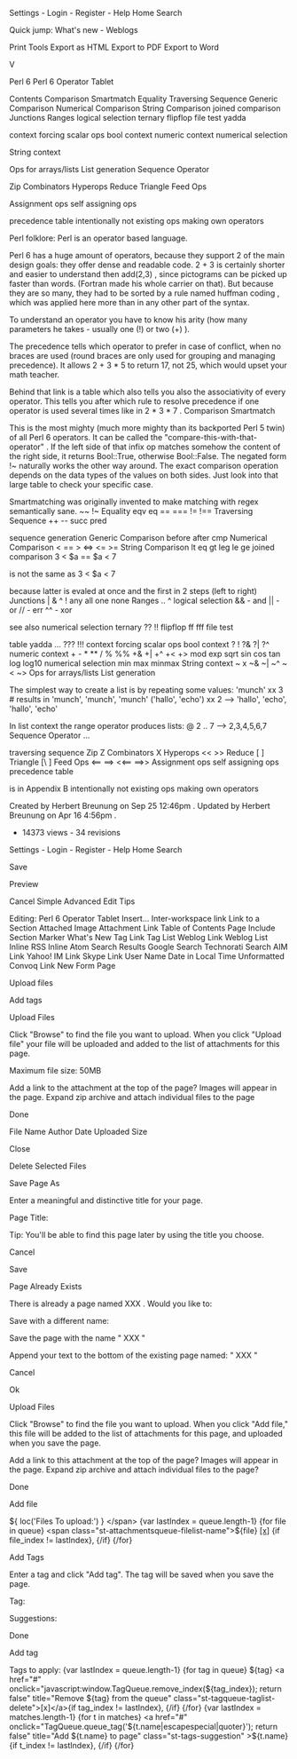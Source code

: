  Settings - Login - Register - Help
 Home
 Search


Quick jump:  What's new - Weblogs


 

Print
Tools
Export as HTML
Export to PDF
Export to Word


 

 V


 Perl 6
 Perl 6 Operator Tablet


 Contents
 Comparison
 Smartmatch
 Equality
 Traversing Sequence
 Generic Comparison
 Numerical Comparison
 String Comparison
 joined comparison
 Junctions
 Ranges
 logical selection
 ternary
 flipflop
 file test
 yadda

 context forcing scalar ops
 bool context
 numeric context
 numerical selection

 String context

 Ops for arrays/lists
 List generation
 Sequence Operator

 Zip
 Combinators
 Hyperops
 Reduce
 Triangle
 Feed Ops

 Assignment ops
 self assigning ops

 precedence table
 intentionally not existing ops
 making own operators





Perl folklore: Perl is an operator based language.

Perl 6 has a huge amount of operators, because they support 2 of the main design goals: they offer dense and readable code. 2 + 3 is certainly shorter and easier to understand then add(2,3) , since pictograms can be picked up faster than words. (Fortran made his whole carrier on that). But because they are so many, they had to be sorted by a rule named huffman coding , which was applied here more than in any other part of the syntax.

To understand an operator you have to know his arity (how many parameters he takes - usually one (!) or two (+) ).

The precedence tells which operator to prefer in case of conflict, when no braces are used (round braces are only used for grouping and managing precedence). It allows 2 + 3 * 5 to return 17, not 25, which would upset your math teacher.

Behind that link is a table which also tells you also the associativity of every operator. This tells you after which rule to resolve precedence if one operator is used several times like in 2 * 3 * 7 . Comparison Smartmatch

This is the most mighty (much more mighty than its backported Perl 5 twin) of all Perl 6 operators. It can be called the "compare-this-with-that-operator" . If the left side of that infix op matches somehow the content of the right side, it returns Bool::True, otherwise Bool::False. The negated form !~ naturally works the other way around. The exact comparison operation depends on the data types of the values on both sides. Just look into that large table to check your specific case.

Smartmatching was originally invented to make matching with regex semantically sane. ~~ !~
Equality eqv eq == ===
!= !==
Traversing Sequence ++ -- succ pred


sequence generation Generic Comparison before after cmp
Numerical Comparison < == > <=> <= >=
String Comparison lt eq gt leg le ge
joined comparison 3 < $a == $a < 7


is not the same as 3 < $a < 7


because latter is evaled at once and the first in 2 steps (left to right) Junctions | & ^ !
any all one none
Ranges .. ^
logical selection && - and
|| - or
// - err
^^ - xor


see also numerical selection ternary ?? !!
flipflop ff fff
file test

table yadda ...
???
!!!
context forcing scalar ops bool context ? !
?& ?| ?^
numeric context + - * ** / % %%
+& +| +^ +< +>
mod exp sqrt sin cos tan log log10
numerical selection min max minmax
String context ~ x
~& ~| ~^ ~< ~>
Ops for arrays/lists List generation

The simplest way to create a list is by repeating some values: 'munch' xx 3 # results in 'munch', 'munch', 'munch'
('hallo', 'echo') xx 2 --> 'hallo', 'echo', 'hallo', 'echo'


In list context the range operator produces lists: @ 2 .. 7 --> 2,3,4,5,6,7
Sequence Operator ...


traversing sequence Zip Z
Combinators X
Hyperops << >>
Reduce [ ]
Triangle [\ ]
Feed Ops <== ==>
<<== ==>>
Assignment ops self assigning ops precedence table

is in Appendix B intentionally not existing ops making own operators
 


Created by Herbert Breunung on Sep 25 12:46pm . Updated by Herbert Breunung on Apr 16 4:56pm .
-  14373 views  - 34 revisions

Settings - Login - Register - Help
Home
 Search



 

 Save

 Preview

 Cancel
Simple Advanced Edit Tips
 

 Editing:  Perl 6 Operator Tablet
 Insert... Inter-workspace link Link to a Section Attached Image Attachment Link Table of Contents Page Include Section Marker What's New Tag Link Tag List Weblog Link Weblog List Inline RSS Inline Atom Search Results Google Search Technorati Search AIM Link Yahoo! IM Link Skype Link User Name Date in Local Time Unformatted Convoq Link New Form Page

 Upload files


 Add tags









Upload Files

Click "Browse" to find the file you want to upload. When you click "Upload file" your file will be uploaded and added to the list of attachments for this page.

Maximum file size: 50MB


 
 
Add a link to the attachment at the top of the page? Images will appear in the page.
Expand zip archive and attach individual files to the page

 Done


 

 File Name Author Date Uploaded Size


 Close


 Delete Selected Files



Save Page As

Enter a meaningful and distinctive title for your page.

Page Title:

Tip: You'll be able to find this page later by using the title you choose.

 Cancel

 Save



Page Already Exists

There is already a page named XXX . Would you like to:

Save with a different name:

Save the page with the name " XXX "

Append your text to the bottom of the existing page named: " XXX "

 Cancel

 Ok



Upload Files

Click "Browse" to find the file you want to upload. When you click "Add file," this file will be added to the list of attachments for this page, and uploaded when you save the page.


 
 
Add a link to this attachment at the top of the page? Images will appear in the page.
Expand zip archive and attach individual files to the page?

 Done


 Add file

 
<span class="st-attachmentsqueue-listlabel">${ loc('Files To upload:') } </span> {var lastIndex = queue.length-1} {for file in queue} <span class="st-attachmentsqueue-filelist-name">${file}  <a href="#" onclick="javascript:window.EditQueue.remove_index(${file_index}); return false" title="${ loc('Remove [_1] from the queue', file) }" class="st-attachmentsqueue-filelist-delete">[x]</a> {if file_index != lastIndex}, {/if} {/for}

Add Tags

Enter a tag and click "Add tag". The tag will be saved when you save the page.


Tag: 
 
Suggestions:

 Done


 Add tag

 
Tags to apply: {var lastIndex = queue.length-1} {for tag in queue} <span class="st-tagqueue-taglist-name">${tag} <a href="#" onclick="javascript:window.TagQueue.remove_index(${tag_index}); return false" title="Remove ${tag} from the queue" class="st-tagqueue-taglist-delete">[x]</a>{if tag_index != lastIndex}, {/if} {/for} {var lastIndex = matches.length-1} {for t in matches} <a href="#" onclick="TagQueue.queue_tag('${t.name|escapespecial|quoter}'); return false" title="Add ${t.name} to page" class="st-tags-suggestion" >${t.name}</a>{if t_index != lastIndex}, {/if} {/for}
